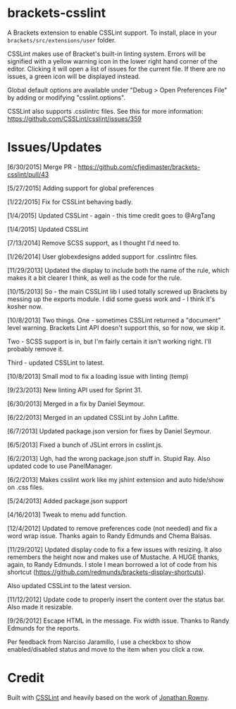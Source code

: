 brackets-csslint
=================

A Brackets extension to enable CSSLint support. To install, place in your ```brackets/src/extensions/user``` folder.

CSSLint makes use of Bracket's built-in linting system. Errors will be signified
with a yellow warning icon in the lower right hand corner of the editor. Clicking
it will open a list of issues for the current file. If there are no issues, a green
icon will be displayed instead.

Global default options are available under "Debug > Open Preferences File" by adding or modifying "csslint.options".

CSSLint also supports .csslintrc files. See this for more information: https://github.com/CSSLint/csslint/issues/359

Issues/Updates
=====
[6/30/2015] Merge PR - https://github.com/cfjedimaster/brackets-csslint/pull/43

[5/27/2015] Adding support for global preferences

[1/22/2015] Fix for CSSLint behaving badly.

[1/4/2015] Updated CSSLint - again - this time credit goes to @ArgTang

[1/4/2015] Updated CSSLint

[7/13/2014] Remove SCSS support, as I thought I'd need to.

[1/26/2014] User globexdesigns added support for .csslintrc files.

[11/29/2013] Updated the display to include both the name of the rule, which makes it a bit clearer I think, as well as the code for the rule.

[10/15/2013] So - the main CSSLint lib I used totally screwed up Brackets by messing up the exports module. I did
some guess work and - I think it's kosher now.

[10/8/2013] Two things. One - sometimes CSSLint returned a "document" level warning. Brackets Lint API doesn't
support this, so for now, we skip it.

Two - SCSS support is in, but I'm fairly certain it isn't working right. I'll probably remove it.

Third - updated CSSLint to latest.

[10/8/2013] Small mod to fix a loading issue with linting (temp)

[9/23/2013] New linting API used for Sprint 31.

[6/30/2013] Merged in a fix by Daniel Seymour.

[6/22/2013] Merged in an updated CSSLint by John Lafitte.

[6/7/2013] Updated package.json version for fixes by Daniel Seymour.

[6/5/2013] Fixed a bunch of JSLint errors in csslint.js.

[6/2/2013] Ugh, had the wrong package.json stuff in. Stupid Ray. Also updated code to use
PanelManager.

[6/2/2013] Makes csslint work like my jshint extension and auto hide/show on .css files.

[5/24/2013] Added package.json support

[4/16/2013] Tweak to menu add function.

[12/4/2012] Updated to remove preferences code (not needed) and fix a word wrap issue. Thanks again to Randy Edmunds and Chema Balsas.

[11/29/2012] Updated display code to fix a few issues with resizing. It also remembers the height now and makes use of Mustache. A HUGE
thanks, again, to Randy Edmunds. I stole I mean borrowed a lot of code from his shortcut (https://github.com/redmunds/brackets-display-shortcuts).

Also updated CSSLint to the latest version.

[11/12/2012] Update code to properly insert the content over the status bar. Also made it resizable.

[9/26/2012] Escape HTML in the message. Fix width issue. Thanks to Randy Edmunds for the reports.

Per feedback from Narciso Jaramillo, I use a checkbox to show enabled/disabled status and move to the item when you click a row.

Credit
=====
Built with [CSSLint](http://csslint.net/) and heavily based on the work of [Jonathan Rowny](http://www.jonathanrowny.com/). 